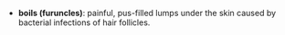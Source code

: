 - **boils (furuncles)**: painful, pus-filled lumps under the skin caused by bacterial infections of hair follicles.
